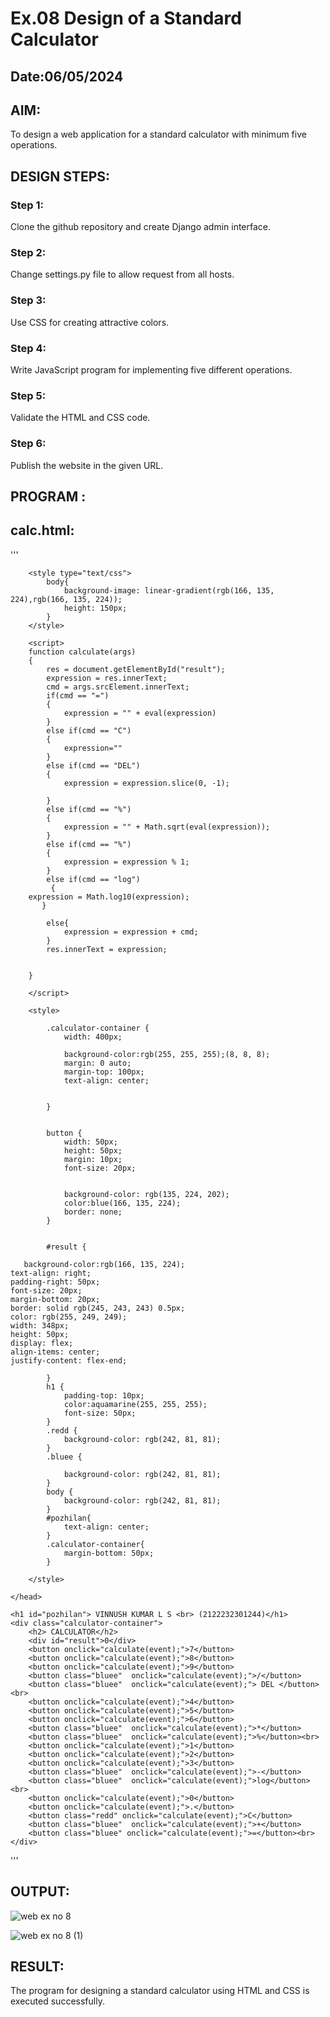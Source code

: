 # Ex.08 Design of a Standard Calculator
## Date:06/05/2024

## AIM:
To design a web application for a standard calculator with minimum five operations.

## DESIGN STEPS:

### Step 1:
Clone the github repository and create Django admin interface.

### Step 2:
Change settings.py file to allow request from all hosts.

### Step 3:
Use CSS for creating attractive colors.

### Step 4:
Write JavaScript program for implementing five different operations.

### Step 5:
Validate the HTML and CSS code.

### Step 6:
Publish the website in the given URL.

## PROGRAM :

## calc.html:
'''
<!DOCTYPE html>
<html lang="en">
    <head>
        <title> CALCULATOR </title>
    
        <style type="text/css">
            body{
                background-image: linear-gradient(rgb(166, 135, 224),rgb(166, 135, 224));
                height: 150px;                
            }
        </style>
        
        <script>
        function calculate(args)
        {
            res = document.getElementById("result");
            expression = res.innerText;
            cmd = args.srcElement.innerText;
            if(cmd == "=")
            {
                expression = "" + eval(expression)
            }
            else if(cmd == "C")
            {
                expression=""
            }
            else if(cmd == "DEL")
            {
                expression = expression.slice(0, -1);

            }
            else if(cmd == "%")
            {
                expression = "" + Math.sqrt(eval(expression));
            }
            else if(cmd == "%")
            {
                expression = expression % 1;
            }
            else if(cmd == "log")
             {
        expression = Math.log10(expression);
           }
       
            else{
                expression = expression + cmd;
            }
            res.innerText = expression;
            

        }
         
        </script>

        <style>
          
            .calculator-container {
                width: 400px;
                
                background-color:rgb(255, 255, 255);(8, 8, 8);
                margin: 0 auto; 
                margin-top: 100px;
                text-align: center;

                
            }

           
            button {
                width: 50px;
                height: 50px;
                margin: 10px; 
                font-size: 20px; 
                
                
                background-color: rgb(135, 224, 202); 
                color:blue(166, 135, 224); 
                border: none;
            }

          
            #result {
                
       background-color:rgb(166, 135, 224);
    text-align: right;
    padding-right: 50px;
    font-size: 20px;
    margin-bottom: 20px; 
    border: solid rgb(245, 243, 243) 0.5px;
    color: rgb(255, 249, 249);
    width: 348px;
    height: 50px;
    display: flex;
    align-items: center;
    justify-content: flex-end;

            }
            h1 {
                padding-top: 10px;
                color:aquamarine(255, 255, 255);
                font-size: 50px;
            }
            .redd {
                background-color: rgb(242, 81, 81);
            }
            .bluee {
                
                background-color: rgb(242, 81, 81);
            }
            body {
                background-color: rgb(242, 81, 81);
            }
            #pozhilan{
                text-align: center;
            }
            .calculator-container{
                margin-bottom: 50px;
            }

        </style>

    </head>
<body>
   
    <h1 id="pozhilan"> VINNUSH KUMAR L S <br> (2122232301244)</h1>
    <div class="calculator-container">
        <h2> CALCULATOR</h2>
        <div id="result">0</div>
        <button onclick="calculate(event);">7</button>
        <button onclick="calculate(event);">8</button>
        <button onclick="calculate(event);">9</button>
        <button class="bluee"  onclick="calculate(event);">/</button>
        <button class="bluee"  onclick="calculate(event);"> DEL </button><br>
        <button onclick="calculate(event);">4</button>
        <button onclick="calculate(event);">5</button>
        <button onclick="calculate(event);">6</button>
        <button class="bluee"  onclick="calculate(event);">*</button>
        <button class="bluee"  onclick="calculate(event);">%</button><br>
        <button onclick="calculate(event);">1</button>
        <button onclick="calculate(event);">2</button>
        <button onclick="calculate(event);">3</button>
        <button class="bluee"  onclick="calculate(event);">-</button>
        <button class="bluee"  onclick="calculate(event);">log</button><br>
        <button onclick="calculate(event);">0</button>
        <button onclick="calculate(event);">.</button>
        <button class="redd" onclick="calculate(event);">C</button>
        <button class="bluee"  onclick="calculate(event);">+</button>
        <button class="bluee" onclick="calculate(event);">=</button><br>
    </div>
</div>
    </body>
</html>

'''

## OUTPUT:
![web ex no 8 ](https://github.com/vinnush147/Calc/assets/147139234/8d2197e0-2e85-48ff-b0aa-80d3dd1a1d3b)

![web ex no 8 (1)](https://github.com/vinnush147/Calc/assets/147139234/9f0db4e1-a25e-45ec-887f-1ae41b38fdba)

## RESULT:
The program for designing a standard calculator using HTML and CSS is executed successfully.
